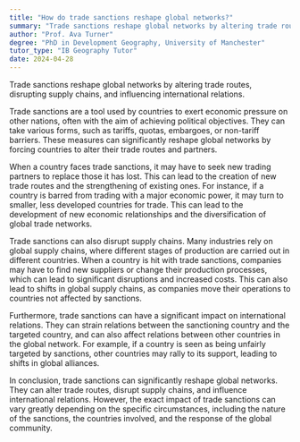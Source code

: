 ```yaml
---
title: "How do trade sanctions reshape global networks?"
summary: "Trade sanctions reshape global networks by altering trade routes, disrupting supply chains, and influencing international relations."
author: "Prof. Ava Turner"
degree: "PhD in Development Geography, University of Manchester"
tutor_type: "IB Geography Tutor"
date: 2024-04-28
---
```


Trade sanctions reshape global networks by altering trade routes, disrupting supply chains, and influencing international relations.

Trade sanctions are a tool used by countries to exert economic pressure on other nations, often with the aim of achieving political objectives. They can take various forms, such as tariffs, quotas, embargoes, or non-tariff barriers. These measures can significantly reshape global networks by forcing countries to alter their trade routes and partners.

When a country faces trade sanctions, it may have to seek new trading partners to replace those it has lost. This can lead to the creation of new trade routes and the strengthening of existing ones. For instance, if a country is barred from trading with a major economic power, it may turn to smaller, less developed countries for trade. This can lead to the development of new economic relationships and the diversification of global trade networks.

Trade sanctions can also disrupt supply chains. Many industries rely on global supply chains, where different stages of production are carried out in different countries. When a country is hit with trade sanctions, companies may have to find new suppliers or change their production processes, which can lead to significant disruptions and increased costs. This can also lead to shifts in global supply chains, as companies move their operations to countries not affected by sanctions.

Furthermore, trade sanctions can have a significant impact on international relations. They can strain relations between the sanctioning country and the targeted country, and can also affect relations between other countries in the global network. For example, if a country is seen as being unfairly targeted by sanctions, other countries may rally to its support, leading to shifts in global alliances.

In conclusion, trade sanctions can significantly reshape global networks. They can alter trade routes, disrupt supply chains, and influence international relations. However, the exact impact of trade sanctions can vary greatly depending on the specific circumstances, including the nature of the sanctions, the countries involved, and the response of the global community.
    